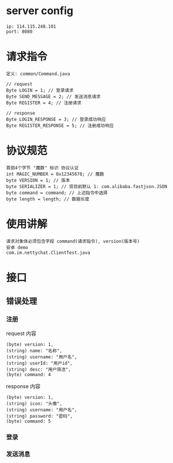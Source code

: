 # server config
    ip: 114.115.248.101
    port: 8080
    
# 请求指令
    定义: common/Command.java
    
    // request
    Byte LOGIN = 1; // 登录请求
    Byte SEND_MESSAGE = 2; // 发送消息请求
    Byte REGISTER = 4; // 注册请求
    
    // response
    Byte LOGIN_RESPONSE = 3; // 登录成功响应
    Byte REGISTER_RESPONSE = 5; // 注册成功响应

# 协议规范
    首部4个字节 "魔数" 标识 协议认证
    int MAGIC_NUMBER = 0x12345678; // 魔数
    byte VERSION = 1; // 版本
    byte SERIALIZER = 1; // 现目前默认 1: com.alibaba.fastjson.JSON
    byte command = command; // 上述指令中选择
    byte length = length; // 数据长度

# 使用讲解
    请求对象体必须包含字段 command(请求指令), version(版本号)
    安卓 demo
    com.im.nettychat.ClientTest.java

# 接口
## 错误处理
### 注册
request 内容
    
    (byte) version: 1, 
    (string) name: "名称", 
    (string) username: "用户名", 
    (string) userId: "用户id", 
    (string) desc: "用户简洁", 
    (byte) command: 4
    
response 内容

    (byte) version: 1, 
    (string) icon: "头像", 
    (string) username: "用户名", 
    (string) password: "密码", 
    (byte) command: 5    
### 登录
### 发送消息